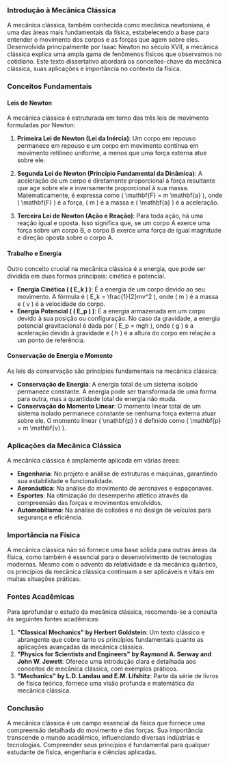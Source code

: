### Introdução à Mecânica Clássica

A mecânica clássica, também conhecida como mecânica newtoniana, é uma das áreas mais fundamentais da física, estabelecendo a base para entender o movimento dos corpos e as forças que agem sobre eles. Desenvolvida principalmente por Isaac Newton no século XVII, a mecânica clássica explica uma ampla gama de fenômenos físicos que observamos no cotidiano. Este texto dissertativo abordará os conceitos-chave da mecânica clássica, suas aplicações e importância no contexto da física.

### Conceitos Fundamentais

#### Leis de Newton

A mecânica clássica é estruturada em torno das três leis de movimento formuladas por Newton:

1. **Primeira Lei de Newton (Lei da Inércia)**: Um corpo em repouso permanece em repouso e um corpo em movimento continua em movimento retilíneo uniforme, a menos que uma força externa atue sobre ele.
   
2. **Segunda Lei de Newton (Princípio Fundamental da Dinâmica)**: A aceleração de um corpo é diretamente proporcional à força resultante que age sobre ele e inversamente proporcional à sua massa. Matematicamente, é expressa como \( \mathbf{F} = m \mathbf{a} \), onde \( \mathbf{F} \) é a força, \( m \) é a massa e \( \mathbf{a} \) é a aceleração.
   
3. **Terceira Lei de Newton (Ação e Reação)**: Para toda ação, há uma reação igual e oposta. Isso significa que, se um corpo A exerce uma força sobre um corpo B, o corpo B exerce uma força de igual magnitude e direção oposta sobre o corpo A.

#### Trabalho e Energia

Outro conceito crucial na mecânica clássica é a energia, que pode ser dividida em duas formas principais: cinética e potencial.

- **Energia Cinética ( \( E_k \) )**: É a energia de um corpo devido ao seu movimento. A fórmula é \( E_k = \frac{1}{2}mv^2 \), onde \( m \) é a massa e \( v \) é a velocidade do corpo.
- **Energia Potencial ( \( E_p \) )**: É a energia armazenada em um corpo devido à sua posição ou configuração. No caso da gravidade, a energia potencial gravitacional é dada por \( E_p = mgh \), onde \( g \) é a aceleração devido à gravidade e \( h \) é a altura do corpo em relação a um ponto de referência.

#### Conservação de Energia e Momento

As leis da conservação são princípios fundamentais na mecânica clássica:

- **Conservação de Energia**: A energia total de um sistema isolado permanece constante. A energia pode ser transformada de uma forma para outra, mas a quantidade total de energia não muda.
- **Conservação do Momento Linear**: O momento linear total de um sistema isolado permanece constante se nenhuma força externa atuar sobre ele. O momento linear \( \mathbf{p} \) é definido como \( \mathbf{p} = m \mathbf{v} \).

### Aplicações da Mecânica Clássica

A mecânica clássica é amplamente aplicada em várias áreas:

- **Engenharia**: No projeto e análise de estruturas e máquinas, garantindo sua estabilidade e funcionalidade.
- **Aeronáutica**: Na análise do movimento de aeronaves e espaçonaves.
- **Esportes**: Na otimização do desempenho atlético através da compreensão das forças e movimentos envolvidos.
- **Automobilismo**: Na análise de colisões e no design de veículos para segurança e eficiência.

### Importância na Física

A mecânica clássica não só fornece uma base sólida para outras áreas da física, como também é essencial para o desenvolvimento de tecnologias modernas. Mesmo com o advento da relatividade e da mecânica quântica, os princípios da mecânica clássica continuam a ser aplicáveis e vitais em muitas situações práticas.

### Fontes Acadêmicas

Para aprofundar o estudo da mecânica clássica, recomenda-se a consulta às seguintes fontes acadêmicas:

1. **"Classical Mechanics" by Herbert Goldstein**: Um texto clássico e abrangente que cobre tanto os princípios fundamentais quanto as aplicações avançadas da mecânica clássica.
2. **"Physics for Scientists and Engineers" by Raymond A. Serway and John W. Jewett**: Oferece uma introdução clara e detalhada aos conceitos de mecânica clássica, com exemplos práticos.
3. **"Mechanics" by L.D. Landau and E.M. Lifshitz**: Parte da série de livros de física teórica, fornece uma visão profunda e matemática da mecânica clássica.

### Conclusão

A mecânica clássica é um campo essencial da física que fornece uma compreensão detalhada do movimento e das forças. Sua importância transcende o mundo acadêmico, influenciando diversas indústrias e tecnologias. Compreender seus princípios é fundamental para qualquer estudante de física, engenharia e ciências aplicadas.